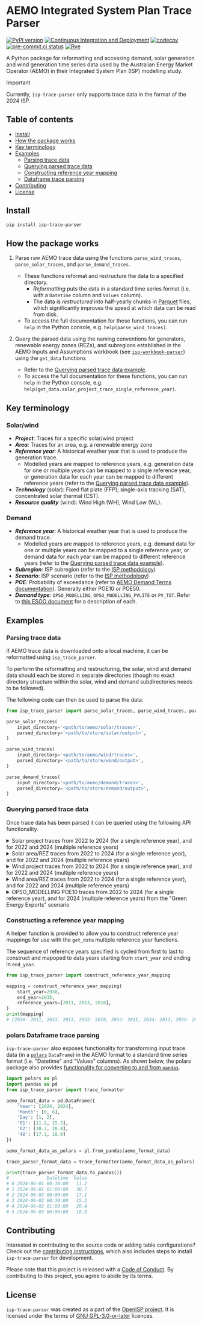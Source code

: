 # AEMO Integrated System Plan Trace Parser

[![PyPI version](https://badge.fury.io/py/isp-trace-parser.svg)](https://badge.fury.io/py/isp-trace-parser)
[![Continuous Integration and Deployment](https://github.com/Open-ISP/isp-trace-parser/actions/workflows/cicd.yml/badge.svg)](https://github.com/Open-ISP/isp-trace-parser/actions/workflows/cicd.yml)
[![codecov](https://codecov.io/gh/Open-ISP/isp-trace-parser/graph/badge.svg?token=HLRLX78WHP)](https://codecov.io/gh/Open-ISP/isp-trace-parser)
[![pre-commit.ci status](https://results.pre-commit.ci/badge/github/Open-ISP/isp-trace-parser/main.svg)](https://results.pre-commit.ci/latest/github/Open-ISP/isp-trace-parser/main)
[![Rye](https://img.shields.io/endpoint?url=https://raw.githubusercontent.com/astral-sh/rye/main/artwork/badge.json)](https://rye.astral.sh)

A Python package for reformatting and accessing demand, solar generation and wind generation time series data used by the Australian Energy
Market Operator (AEMO) in their Integrated System Plan (ISP) modelling study.

> [!IMPORTANT]
> Currently, `isp-trace-parser` only supports trace data in the format of the 2024 ISP.

## Table of contents

- [Install](#install)
- [How the package works](#how-the-package-works)
- [Key terminology](#key-terminology)
- [Examples](#examples)
    - [Parsing trace data](#parsing-trace-data)
    - [Querying parsed trace data](#querying-parsed-trace-data)
    - [Constructing reference year mapping](#constructing-reference-year-mapping)
    - [Dataframe trace parsing](#dataframe-trace-parsing)
- [Contributing](#contributing)
- [License](#license)

## Install

```bash
pip install isp-trace-parser
```

## How the package works

1. Parse raw AEMO trace data using the functions `parse_wind_traces`, `parse_solar_traces`, and
   `parse_demand_traces`.
   - These functions reformat and restructure the data to a specified directory.
     - *Reformatting* puts the data in a standard time series format (i.e. with a `Datetime` column and `Values` column).
     - The data is *restructured* into half-yearly chunks in [Parquet](https://parquet.apache.org/) files, which significantly improves the speed at which data can be read from disk.
   - To access the full documentation for these functions, you can run `help` in the Python console, e.g. `help(parse_wind_traces)`.

2. Query the parsed data using the naming conventions for generators, renewable energy zones (REZs), and subregions established in the
   AEMO Inputs and Assumptions workbook (see [`isp-workbook-parser`](https://github.com/Open-ISP/isp-workbook-parser)) using the `get_data` functions
    - Refer to the [Querying parsed trace data example](https://github.com/Open-ISP/isp-trace-parser#querying-parsed-trace-data).
    - To access the full documentation for these functions, you can run `help` in the Python console, e.g.
  `help(get_data.solar_project_trace_single_reference_year)`.

## Key terminology

### Solar/wind

- _**Project**_: Traces for a specific solar/wind project
- _**Area**_: Traces for an area, e.g. a renewable energy zone
- _**Reference year**_: A historical weather year that is used to produce the generation trace.
  - Modelled years are mapped to reference years, e.g. generation data for one or multiple years can be mapped to a single reference year, or generation data for each year can be mapped to different reference years (refer to the [Querying parsed trace data example](https://github.com/Open-ISP/isp-trace-parser#querying-parsed-trace-data)).
- _**Technology**_ (solar): Fixed flat plate (FFP), single-axis tracking (SAT), concentrated solar thermal (CST).
- _**Resource quality**_ (wind): Wind High (WH), Wind Low (WL).

### Demand
- _**Reference year**_: A historical weather year that is used to produce the demand trace.
  - Modelled years are mapped to reference years, e.g. demand data for one or multiple years can be mapped to a single reference year, or demand data for each year can be mapped to different reference years (refer to the [Querying parsed trace data example](https://github.com/Open-ISP/isp-trace-parser#querying-parsed-trace-data)).
- _**Subregion**_: ISP subregion (refer to the [ISP methodology](https://aemo.com.au/-/media/files/stakeholder_consultation/consultations/nem-consultations/2023/isp-methodology-2023/isp-methodology_june-2023.pdf?la=en))
- _**Scenario**_: ISP scenario (refer to the [ISP methodology](https://aemo.com.au/-/media/files/stakeholder_consultation/consultations/nem-consultations/2023/isp-methodology-2023/isp-methodology_june-2023.pdf?la=en))
- _**POE**_: Probability of exceedance (refer to [AEMO Demand Terms documentation](https://aemo.com.au/-/media/Files/Electricity/NEM/Security_and_Reliability/Dispatch/Policy_and_Process/Demand-terms-in-EMMS-Data-Model.pdf)). Generally either POE10 or POE50.
- _**Demand type**_: `OPSO_MODELLING`, `OPSO_MODELLING_PVLITE` or `PV_TOT`. Refer to [this ESOO document](https://aemo.com.au/-/media/files/electricity/nem/planning_and_forecasting/nem_esoo/2024/model-instructions-2024-esoo.pdf?la=en) for a description of each.

## Examples

### Parsing trace data

If AEMO trace data is downloaded onto a local machine, it can be reformatted using `isp_trace_parser`.

To perform the reformatting and restructuring, the solar, wind and demand data should each be stored in separate directories (though no exact directory structure within the solar, wind and demand subdirectories needs to be followed).

The following code can then be used to parse the data:

```python
from isp_trace_parser import parse_solar_traces, parse_wind_traces, parse_demand_traces

parse_solar_traces(
    input_directory='<path/to/aemo/solar/traces>',
    parsed_directory='<path/to/store/solar/output>',
)

parse_wind_traces(
    input_directory='<path/to/aemo/wind/traces>',
    parsed_directory='<path/to/store/wind/output>',
)

parse_demand_traces(
    input_directory='<path/to/aemo/demand/traces>',
    parsed_directory='<path/to/store/demand/output>',
)
```

### Querying parsed trace data

Once trace data has been parsed it can be queried using the following API functionality.

<details>
<summary>Solar project traces from 2022 to 2024 (for a single reference year), and for 2022 and 2024 (multiple reference years)</summary>
<br>

```python
from isp_trace_parser import get_data

solar_project_trace_single_reference_year = get_data.solar_project_single_reference_year(
    start_year=2022,
    end_year=2024,
    reference_year=2011,
    project='Adelaide Desalination Plant Solar Farm',
    directory='example_parsed_data/solar'
)

solar_project_trace_many_reference_years = get_data.solar_project_multiple_reference_years(
    reference_years={2022: 2011, 2024: 2012},
    project='Adelaide Desalination Plant Solar Farm',
    directory='example_parsed_data/solar'
)
```

</details>

<details>
<summary>Solar area/REZ traces from 2022 to 2024 (for a single reference year), and for 2022 and 2024 (multiple reference years)</summary>
<br>

```python
from isp_trace_parser import get_data
solar_rez_trace_single_reference_years = get_data.solar_area_single_reference_year(
    start_year=2022,
    end_year=2024,
    reference_year=2011,
    area='Q1',
    technology='SAT',
    directory='example_parsed_data/solar'
)

solar_rez_trace_many_reference_years = get_data.solar_area_multiple_reference_years(
    reference_years={2022: 2011, 2024: 2012},
    area='Q1',
    technology='SAT',
    directory='example_parsed_data/solar'
)
```

</details>

<details>
<summary>Wind project traces from 2022 to 2024 (for a single reference year), and for 2022 and 2024 (multiple reference years)</summary>
<br>

```python
from isp_trace_parser import get_data
wind_project_trace_single_reference_years = get_data.wind_project_single_reference_year(
    start_year=2022,
    end_year=2024,
    reference_year=2011,
    project='Bango 973 Wind Farm',
    directory='example_parsed_data/wind'
)

wind_project_trace_many_reference_years = get_data.wind_project_multiple_reference_years(
    reference_years={2022: 2011, 2024: 2012},
    project='Bango 973 Wind Farm',
    directory='example_parsed_data/wind'
)
```

</details>

<details>
<summary>Wind area/REZ traces from 2022 to 2024 (for a single reference year), and for 2022 and 2024 (multiple reference years)</summary>
<br>

```python
from isp_trace_parser import get_data
wind_rez_trace_single_reference_years = get_data.wind_area_single_reference_year(
    start_year=2022,
    end_year=2024,
    reference_year=2011,
    area='Q1',
    resource_quality='WH',
    directory='example_parsed_data/wind'
)

wind_rez_trace_many_reference_years = get_data.wind_area_multiple_reference_years(
    reference_years={2022: 2011, 2024: 2012},
    area='Q1',
    resource_quality='WH',
    directory='example_parsed_data/wind'
)
```

</details>

<details>
<summary>OPSO_MODELLING POE10 traces from 2022 to 2024 (for a single reference year), and for 2024 (multiple reference years) from the "Green Energy Exports" scenario</summary>
<br>

```python
from isp_trace_parser import get_data
demand_subregion_trace_single_reference_years = get_data.demand_single_reference_year(
    start_year=2024,
    end_year=2024,
    reference_year=2011,
    subregion='CNSW',
    scenario='Green Energy Exports',
    poe='POE10',
    demand_type='OPSO_MODELLING',
    directory='example_parsed_data/demand'
)

demand_subregion_trace_many_reference_years = get_data.demand_multiple_reference_years(
    reference_years={2024: 2011},
    subregion='CNSW',
    scenario='Green Energy Exports',
    poe='POE10',
    demand_type='OPSO_MODELLING',
    directory='example_parsed_data/demand'
)

```

</details>

### Constructing a reference year mapping

A helper function is provided to allow you to construct reference year mappings for use with the `get_data` multiple reference year functions.

The sequence of reference years specified is cycled from first to last to construct and mapoped to data years starting from `start_year` and ending in `end_year`.

```python
from isp_trace_parser import construct_reference_year_mapping

mapping = construct_reference_year_mapping(
    start_year=2030,
    end_year=2035,
    reference_years=[2011, 2013, 2018],
)
print(mapping)
# {2030: 2011, 2031: 2013, 2032: 2018, 2033: 2011, 2034: 2013, 2035: 2018}
```

### polars Dataframe trace parsing

`isp-trace-parser` also exposes functionality for transforming input trace data (in a [`polars`](https://pola.rs/) 
`DataFrame`) in the AEMO format to a standard time series format (i.e. "Datetime" and "Values" columns). As shown 
below, the polars package also provides [functionality for converting to and from `pandas`](https://docs.pola.rs/api/python/stable/reference/dataframe/api/polars.DataFrame.to_pandas.html).

```python
import polars as pl
import pandas as pd
from isp_trace_parser import trace_formatter

aemo_format_data = pd.DataFrame({
    'Year': [2024, 2024],
    'Month': [6, 6],
    'Day': [1, 2],
    '01': [11.2, 15.3],
    '02': [30.7, 20.4],
    '48': [17.1, 18.9]
})

aemo_format_data_as_polars = pl.from_pandas(aemo_format_data)

trace_parser_format_data = trace_formatter(aemo_format_data_as_polars)

print(trace_parser_format_data.to_pandas())
#              Datetime  Value
# 0 2024-06-01 00:30:00   11.2
# 1 2024-06-01 01:00:00   30.7
# 2 2024-06-02 00:00:00   17.1
# 3 2024-06-02 00:30:00   15.3
# 4 2024-06-02 01:00:00   20.4
# 5 2024-06-03 00:00:00   18.9
```

## Contributing

Interested in contributing to the source code or adding table configurations? Check out the [contributing instructions](https://github.com/Open-ISP/isp-trace-parser/blob/main/CONTRIBUTING.md), which also includes steps to install `isp-trace-parser` for development.

Please note that this project is released with a [Code of Conduct](https://github.com/Open-ISP/isp-trace-parser/blob/main/CONDUCT.md). By contributing to this project, you agree to abide by its terms.

## License

`isp-trace-parser` was created as a part of the [OpenISP project](https://github.com/Open-ISP). It is licensed under the terms of [GNU GPL-3.0-or-later](https://github.com/Open-ISP/isp-trace-parser/blob/main/LICENSE) licences.
